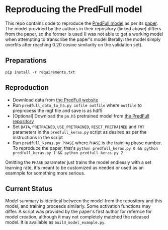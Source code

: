 # Reproducing the PredFull model

This repo contains code to reproduce the [PredFull model](https://github.com/lkytal/PredFull) as per its [paper](https://pubs.acs.org/doi/10.1021/acs.analchem.9b04867).
The model provided by the authors in their repository (linked above) differs from the paper, so the former is used (I was not able to get a working model when attempting to transcribe the paper's model literally: the model simply overfits after reaching 0.20 cosine similarity on the validation set).

## Preparations

`pip install -r requirements.txt`

## Reproduction

- Download data from [the PredFull website](https://www.predfull.com/datasets)
- Run `predfull_data_to_h5.py infile outfile` where `outfile` to preprocess the mgf file and save is as hdf5
- [Optional] Download the `pm.h5` pretrained model from [the PredFull repository](https://github.com/lkytal/PredFull)
- Set `DATA`, `PRETRAINED`, `USE_PRETRAINED`, `RESET_PRETRAINED` and `FMT` parameters in the `predfull_keras.py` script as desired as per the instructions in the script
- Run `predfull_keras.py PHASE` where `PHASE` is the training phase number. To reproduce the paper, that's `python predfull_keras.py 0 && python predfull_keras.py 1 && python predfull_keras.py 2`

Omitting the `PHASE` parameter just trains the model endlessly with a set learning rate, it's meant to be customized as needed or used as an examnple for something more serious.

## Current Status
Model summary is identical between the model from the repository and this model, and training proceeds similarly. Some activation functions may differ.
A script was provided by the paper's first author for refernce for model creation, although it may not completely matched the released model. It is available as `build_model_example.py`.
